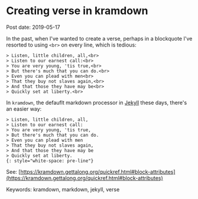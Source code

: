 # Creating verse in kramdown

Post date: 2019-05-17

In the past, when I've wanted to create a verse, perhaps in a blockquote I've resorted to using `<br>` on every line, which is tedious:

```
> Listen, little children, all,<br>
> Listen to our earnest call:<br>
> You are very young, 'tis true,<br>
> But there's much that you can do.<br>
> Even you can plead with men<br>
> That they buy not slaves again,<br>
> And that those they have may be<br>
> Quickly set at liberty.<br>
```

In `kramdown`, the defauflt markdown processor in [Jekyll](https://jekyllrb.com) these days, there's an easier way:

```
> Listen, little children, all,
> Listen to our earnest call:
> You are very young, 'tis true,
> But there's much that you can do.
> Even you can plead with men
> That they buy not slaves again,
> And that those they have may be
> Quickly set at liberty.
{: style="white-space: pre-line"}
```

See: [https://kramdown.gettalong.org/quickref.html#block-attributes](https://kramdown.gettalong.org/quickref.html#block-attributes)

Keywords: kramdown, markdown, jekyll, verse
